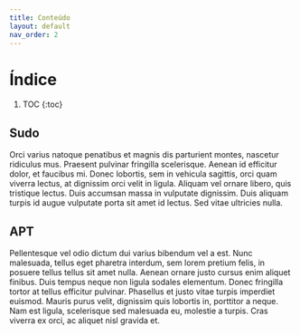```yaml
---
title: Conteúdo
layout: default
nav_order: 2
---
```


# Índice

1. TOC
{:toc}

## Sudo

Orci varius natoque penatibus et magnis dis parturient montes, nascetur ridiculus mus. Praesent pulvinar fringilla scelerisque. Aenean id efficitur dolor, et faucibus mi. Donec lobortis, sem in vehicula sagittis, orci quam viverra lectus, at dignissim orci velit in ligula. Aliquam vel ornare libero, quis tristique lectus. Duis accumsan massa in vulputate dignissim. Duis aliquam turpis id augue vulputate porta sit amet id lectus. Sed vitae ultricies nulla.

## APT

Pellentesque vel odio dictum dui varius bibendum vel a est. Nunc malesuada, tellus eget pharetra interdum, sem lorem pretium felis, in posuere tellus tellus sit amet nulla. Aenean ornare justo cursus enim aliquet finibus. Duis tempus neque non ligula sodales elementum. Donec fringilla tortor at tellus efficitur pulvinar. Phasellus et justo vitae turpis imperdiet euismod. Mauris purus velit, dignissim quis lobortis in, porttitor a neque. Nam est ligula, scelerisque sed malesuada eu, molestie a turpis. Cras viverra ex orci, ac aliquet nisl gravida et.

